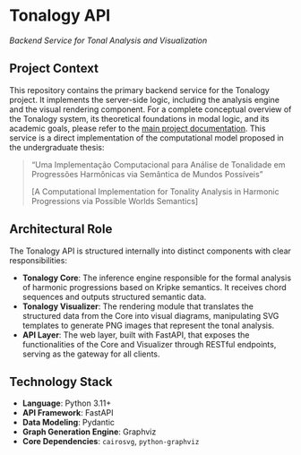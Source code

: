 # Tonalogy API

*Backend Service for Tonal Analysis and Visualization*

## Project Context

This repository contains the primary backend service for the Tonalogy project. It implements the server-side logic, including the analysis engine and the visual rendering component. For a complete conceptual overview of the Tonalogy system, its theoretical foundations in modal logic, and its academic goals, please refer to the [main project documentation](https://github.com/joabemorais/tonalogy).
This service is a direct implementation of the computational model proposed in the undergraduate thesis:

> “Uma Implementação Computacional para Análise de Tonalidade em Progressões Harmônicas via Semântica de Mundos Possíveis”
> 
> [A Computational Implementation for Tonality Analysis in Harmonic Progressions via Possible Worlds Semantics]

## Architectural Role

The Tonalogy API is structured internally into distinct components with clear responsibilities:

- **Tonalogy Core**: The inference engine responsible for the formal analysis of harmonic progressions based on Kripke semantics. It receives chord sequences and outputs structured semantic data.
- **Tonalogy Visualizer**: The rendering module that translates the structured data from the Core into visual diagrams, manipulating SVG templates to generate PNG images that represent the tonal analysis.
- **API Layer**: The web layer, built with FastAPI, that exposes the functionalities of the Core and Visualizer through RESTful endpoints, serving as the gateway for all clients.

## Technology Stack

- **Language**: Python 3.11+
- **API Framework**: FastAPI
- **Data Modeling**: Pydantic
- **Graph Generation Engine**: Graphviz
- **Core Dependencies**: `cairosvg`, `python-graphviz`
